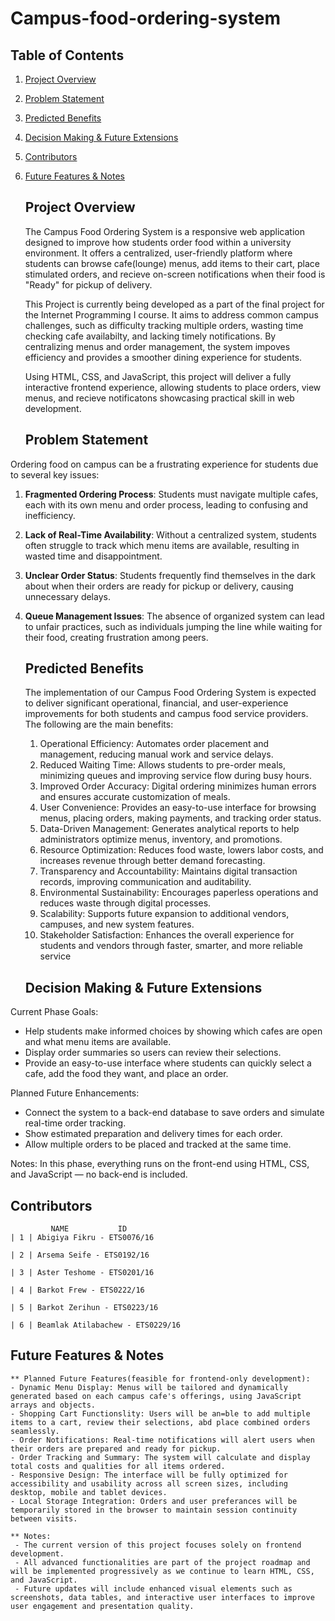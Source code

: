 # Campus-food-ordering-system
 ## Table of Contents

 1. [Project Overview](#project-overview)
 2. [Problem Statement](#problem-statement)
 3. [Predicted Benefits](#predicted-benefits)
 4. [Decision Making & Future Extensions](#decision-making--future-extensions)
 5. [Contributors](#contributors)
 6. [Future Features & Notes](#future-features--notes)

    ## Project Overview
    
    The Campus Food Ordering System is a responsive web application designed to improve how students order food within a university environment. It offers a centralized, user-friendly platform where students can browse cafe(lounge) menus, add items to their cart, place stimulated orders, and recieve on-screen notifications when their food is "Ready" for pickup of delivery.

    This Project is currently being developed as a part of the final project for the Internet Programming I course. It aims to address common campus challenges, such as difficulty tracking multiple orders, wasting time checking cafe availabilty, and lacking timely notifications. By centralizing menus and order management, the system impoves efficiency and provides a smoother dining experience for students.

     Using HTML, CSS, and JavaScript, this project will deliver a fully interactive frontend experience, allowing students to place orders, view menus, and recieve notificatons showcasing practical skill in web development.
    
    ## Problem Statement
    
Ordering food on campus can be a frustrating experience for students due to several key issues:

1. **Fragmented Ordering Process**: Students must navigate multiple cafes, each with its own menu and order process, leading to confusing and inefficiency.
2. **Lack of Real-Time Availability**: Without a centralized system, students often struggle to track which menu items are available, resulting in wasted time and disappointment.
3. **Unclear Order Status**: Students frequently find themselves in the dark about when their orders are ready for pickup or delivery, causing unnecessary delays.
4. **Queue Management Issues**: The absence of organized system can lead to unfair practices, such as individuals jumping the line while waiting for their food, creating frustration among peers.


    ## Predicted Benefits

    The implementation of our Campus Food Ordering System is expected to deliver significant operational, financial, and user-experience improvements for both students and campus food service providers. The following are the main benefits:
   1. Operational Efficiency:  Automates order placement and management, reducing manual work and service delays.
   2. Reduced Waiting Time: Allows students to pre-order meals, minimizing queues and improving service flow during busy hours.
   3. Improved Order Accuracy: Digital ordering minimizes human errors and ensures accurate customization of meals.
   4. User Convenience: Provides an easy-to-use interface for browsing menus, placing orders, making payments, and tracking order status.
   5. Data-Driven Management: Generates analytical reports to help administrators optimize menus, inventory, and promotions.
   6. Resource Optimization: Reduces food waste, lowers labor costs, and increases revenue through better demand forecasting.
   7. Transparency and Accountability: Maintains digital transaction records, improving communication and auditability.
   8. Environmental Sustainability: Encourages paperless operations and reduces waste through digital processes.
   9. Scalability: Supports future expansion to additional vendors, campuses, and new system features.
   10. Stakeholder Satisfaction: Enhances the overall experience for students and vendors through faster, smarter, and more reliable service

   ## Decision Making & Future Extensions
    
Current Phase Goals:
- Help students make informed choices by showing which cafes are open and what menu items are available.
- Display order summaries so users can review their selections.
- Provide an easy-to-use interface where students can quickly select a cafe, add the food they want, and place an order.

Planned Future Enhancements:
- Connect the system to a back-end database to save orders and simulate real-time order tracking.
- Show estimated preparation and delivery times for each order.
- Allow multiple orders to be placed and tracked at the same time. 

Notes:
In this phase, everything runs on the front-end using HTML, CSS, and JavaScript — no back-end is included.




   ## Contributors
             NAME           ID
    | 1 | Abigiya Fikru - ETS0076/16 
    
    | 2 | Arsema Seife - ETS0192/16
    
    | 3 | Aster Teshome - ETS0201/16
    
    | 4 | Barkot Frew - ETS0222/16
    
    | 5 | Barkot Zerihun - ETS0223/16
    
    | 6 | Beamlak Atilabachew - ETS0229/16 

   ## Future Features & Notes
    
    ** Planned Future Features(feasible for frontend-only development):
    - Dynamic Menu Display: Menus will be tailored and dynamically generated based on each campus cafe's offerings, using JavaScript arrays and objects.
    - Shopping Cart Functionslity: Users will be an=ble to add multiple items to a cart, review their selections, abd place combined orders seamlessly.
    - Order Notifications: Real-time notifications will alert users when their orders are prepared and ready for pickup.
    - Order Tracking and Summary: The system will calculate and display total costs and qualities for all items ordered.
    - Responsive Design: The interface will be fully optimized for accessibility and usability across all screen sizes, including desktop, mobile and tablet devices.
    - Local Storage Integration: Orders and user preferances will be temporarily stored in the browser to maintain session continuity between visits.

    ** Notes:
     - The current version of this project focuses solely on frontend development.
     - All advanced functionalities are part of the project roadmap and will be implemented progressively as we continue to learn HTML, CSS, and JavaScript.
     - Future updates will include enhanced visual elements such as screenshots, data tables, and interactive user interfaces to improve user engagement and presentation quality.
  
